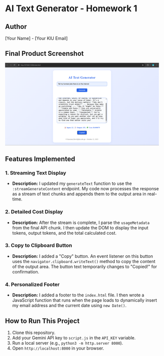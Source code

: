 # AI Text Generator - Homework 1
## Author
[Your Name] - [Your KIU Email]
## Final Product Screenshot
![My App Screenshot](screenshot.png)
## Features Implemented
### 1. Streaming Text Display
* **Description:** I updated my `generateText` function to use
the `:streamGenerateContent` endpoint. My code now processes the
response as a stream of text chunks and appends them to the
output area in real-time.
### 2. Detailed Cost Display
* **Description:** After the stream is complete, I parse the
`usageMetadata` from the final API chunk. I then update the DOM
to display the input tokens, output tokens, and the total
calculated cost.
### 3. Copy to Clipboard Button
* **Description:** I added a "Copy" button. An event listener on
this button uses the `navigator.clipboard.writeText()` method to
copy the content of the output area. The button text temporarily
changes to "Copied!" for confirmation.
### 4. Personalized Footer
* **Description:** I added a footer to the `index.html` file. I
then wrote a JavaScript function that runs when the page loads to
dynamically insert my email address and the current date using
`new Date()`.
## How to Run This Project
1. Clone this repository.
2. Add your Gemini API key to `script.js` in the `API_KEY`
variable.
3. Run a local server (e.g., `python3 -m http.server 8000`).
4. Open `http://localhost:8000` in your browser.

